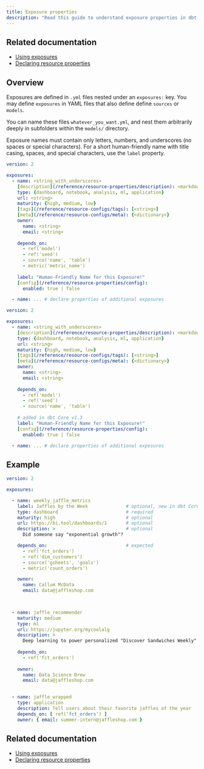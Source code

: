 ```yaml
---
title: Exposure properties
description: "Read this guide to understand exposure properties in dbt."
---
```



## Related documentation
- [Using exposures](/docs/build/exposures)
- [Declaring resource properties](/reference/configs-and-properties)

## Overview

Exposures are defined in `.yml` files nested under an `exposures:` key. You may define `exposures` in YAML files that also define define `sources` or `models`.

You can name these files `whatever_you_want.yml`, and nest them arbitrarily deeply in subfolders within the `models/` directory.

<VersionBlock firstVersion="1.3">

Exposure names must contain only letters, numbers, and underscores (no spaces or special characters). For a short human-friendly name with title casing, spaces, and special characters, use the `label` property.

</VersionBlock>

<VersionBlock firstVersion="1.4">

<File name='models/<filename>.yml'>

```yml
version: 2

exposures:
  - name: <string_with_underscores>
    [description](/reference/resource-properties/description): <markdown_string>
    type: {dashboard, notebook, analysis, ml, application}
    url: <string>
    maturity: {high, medium, low}
    [tags](/reference/resource-configs/tags): [<string>]
    [meta](/reference/resource-configs/meta): {<dictionary>}
    owner:
      name: <string>
      email: <string>
    
    depends_on:
      - ref('model')
      - ref('seed')
      - source('name', 'table')
      - metric('metric_name')
      
    label: "Human-Friendly Name for this Exposure!"
    [config](/reference/resource-properties/config):
      enabled: true | false

  - name: ... # declare properties of additional exposures
```
</File>

</VersionBlock>

<VersionBlock lastVersion="1.3">

<File name='models/<filename>.yml'>

```yml
version: 2

exposures:
  - name: <string_with_underscores>
    [description](/reference/resource-properties/description): <markdown_string>
    type: {dashboard, notebook, analysis, ml, application}
    url: <string>
    maturity: {high, medium, low}
    [tags](/reference/resource-configs/tags): [<string>]
    [meta](/reference/resource-configs/meta): {<dictionary>}
    owner:
      name: <string>
      email: <string>
    
    depends_on:
      - ref('model')
      - ref('seed')
      - source('name', 'table')
      
    # added in dbt Core v1.3
    label: "Human-Friendly Name for this Exposure!"
    [config](/reference/resource-properties/config):
      enabled: true | false

  - name: ... # declare properties of additional exposures
```
</File>

</VersionBlock>

## Example

<File name='models/jaffle/exposures.yml'>

```yaml
version: 2

exposures:

  - name: weekly_jaffle_metrics
    label: Jaffles by the Week              # optional, new in dbt Core v1.3
    type: dashboard                         # required
    maturity: high                          # optional
    url: https://bi.tool/dashboards/1       # optional
    description: >                          # optional
      Did someone say "exponential growth"?

    depends_on:                             # expected
      - ref('fct_orders')
      - ref('dim_customers')
      - source('gsheets', 'goals')
      - metric('count_orders')

    owner:
      name: Callum McData
      email: data@jaffleshop.com


      
  - name: jaffle_recommender
    maturity: medium
    type: ml
    url: https://jupyter.org/mycoolalg
    description: >
      Deep learning to power personalized "Discover Sandwiches Weekly"
    
    depends_on:
      - ref('fct_orders')
      
    owner:
      name: Data Science Drew
      email: data@jaffleshop.com

      
  - name: jaffle_wrapped
    type: application
    description: Tell users about their favorite jaffles of the year
    depends_on: [ ref('fct_orders') ]
    owner: { email: summer-intern@jaffleshop.com }
```

</File>


## Related documentation
  
- [Using exposures](exposures)
- [Declaring resource properties](configs-and-properties)  

